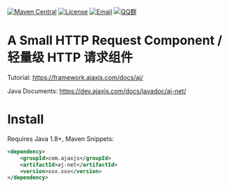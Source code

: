[![Maven Central](https://img.shields.io/maven-central/v/com.ajaxjs/aj-net?label=Latest%20Release)](https://central.sonatype.com/artifact/com.ajaxjs/aj-net)
[![License](https://img.shields.io/badge/license-Apache--2.0-green.svg?longCache=true&style=flat)](http://www.apache.org/licenses/LICENSE-2.0.txt)
[![Email](https://img.shields.io/badge/Contact--me-Email-orange.svg)](mailto:frank@ajaxjs.com)
[![QQ群](https://framework.ajaxjs.com/static/qq.svg)](https://shang.qq.com/wpa/qunwpa?idkey=3877893a4ed3a5f0be01e809e7ac120e346102bd550deb6692239bb42de38e22)

# A Small HTTP Request Component / 轻量级 HTTP 请求组件

Tutorial: https://framework.ajaxjs.com/docs/aj/

Java Documents: https://dev.ajaxjs.com/docs/javadoc/aj-net/

# Install

Requires Java 1.8+, Maven Snippets:

```xml
<dependency>
    <groupId>com.ajaxjs</groupId>
    <artifactId>aj-net</artifactId>
    <version>xxx.xxx</version>
</dependency>
```